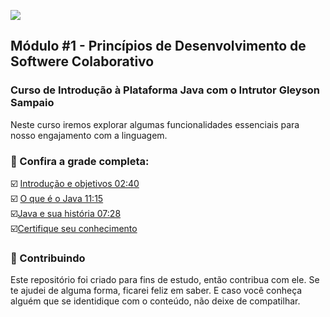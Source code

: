 <!-- Imagem Bootcamp -->
![](https://)
<!--
### Sejam bem-vindos!!! Esse é o meu repositorio de projetos e códigos no programa Santander Bootcamp 2024.
-->
## Módulo #1 - Princípios de Desenvolvimento de Softwere Colaborativo
### Curso de Introdução à Plataforma Java com o Intrutor Gleyson Sampaio
Neste curso iremos explorar algumas funcionalidades essenciais para nosso engajamento com a linguagem.

### 🚦 Confira a grade completa:
☑️ [Introdução e objetivos 02:40]()  
☑️ [O que é o Java 11:15]()  
☑️[Java e sua história 07:28]()  
☑️[Certifique seu conhecimento]()

<!--
### 📝 Lista de Atividades
Esta área é reservada para as atividades desenvolvidas por mim no dia a dia, durante toda a jornada.
As atividades estão separadas por Módulos.
<ul dir="auto">
  <li> Atividade I.<a href="https://"> Acessar </a></li>
</ul>


### 🚩 Lista de Projetos
Esta área é reservada para os projetos desenvolvidos por mim no dia a dia, durante toda a jornada.
<ul dir="auto">
  <li> Projeto I.<a href="https://"> Acessar </a></li>
</ul>

### 🛠 Tecnologias Utilizadas
Essas são algumas das tecnologias utilizadas durante o programa Santander Bootcamp 2024.  
[Git e Github](https:)  |
[Java](https:)  |
[POO com Java](https:)  |
[Ides Java](https:)  |
[Maven](https:)  |
[Junit](https:)  |
[Mockito](https:)  |
[SQL](https:)  |
[MongoDB](https:)  |
[Api Rest](https:)  |
[Spring Boot](https:)  |
[Spring Web e Swagger](https:)  |
[Spring Security](https:)

-->

### 🤝 Contribuindo
Este repositório foi criado para fins de estudo, então contribua com ele. Se te ajudei de alguma forma, ficarei feliz em
saber. E caso você conheça alguém que se identidique com o conteúdo, não deixe de compatilhar.



